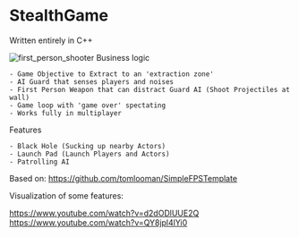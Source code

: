 # StealthGame

Written entirely in C++


![first_person_shooter](https://www.tomlooman.com/wp-content/uploads/2017/09/Thumb_FPSTemplate2.jpg)
Business logic

	- Game Objective to Extract to an 'extraction zone'
	- AI Guard that senses players and noises
	- First Person Weapon that can distract Guard AI (Shoot Projectiles at wall)
	- Game loop with 'game over' spectating
	- Works fully in multiplayer

Features

	- Black Hole (Sucking up nearby Actors)
	- Launch Pad (Launch Players and Actors)
	- Patrolling AI


Based on: https://github.com/tomlooman/SimpleFPSTemplate


Visualization of some features:

https://www.youtube.com/watch?v=d2dODlUUE2Q
https://www.youtube.com/watch?v=QY8jpl4lYi0
